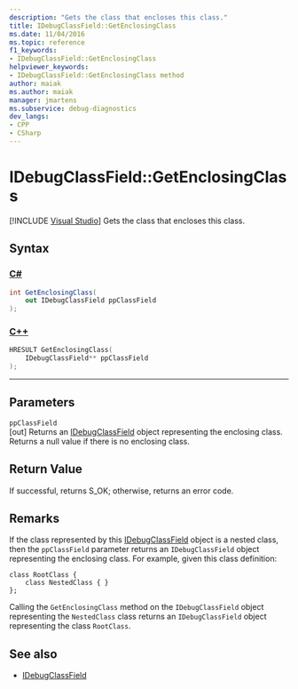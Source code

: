 ```yaml
---
description: "Gets the class that encloses this class."
title: IDebugClassField::GetEnclosingClass
ms.date: 11/04/2016
ms.topic: reference
f1_keywords:
- IDebugClassField::GetEnclosingClass
helpviewer_keywords:
- IDebugClassField::GetEnclosingClass method
author: maiak
ms.author: maiak
manager: jmartens
ms.subservice: debug-diagnostics
dev_langs:
- CPP
- CSharp
---
```

# IDebugClassField::GetEnclosingClass

 [!INCLUDE [Visual Studio](~/includes/applies-to-version/vs-windows-only.md)]
Gets the class that encloses this class.

## Syntax

### [C#](#tab/csharp)
```csharp
int GetEnclosingClass(
    out IDebugClassField ppClassField
);
```
### [C++](#tab/cpp)
```cpp
HRESULT GetEnclosingClass(
    IDebugClassField** ppClassField
);
```
---

## Parameters
`ppClassField`\
[out] Returns an [IDebugClassField](../../../extensibility/debugger/reference/idebugclassfield.md) object representing the enclosing class. Returns a null value if there is no enclosing class.

## Return Value
If successful, returns S_OK; otherwise, returns an error code.

## Remarks
If the class represented by this [IDebugClassField](../../../extensibility/debugger/reference/idebugclassfield.md) object is a nested class, then the `ppClassField` parameter returns an `IDebugClassField` object representing the enclosing class. For example, given this class definition:

```
class RootClass {
    class NestedClass { }
};
```

Calling the `GetEnclosingClass` method on the `IDebugClassField` object representing the `NestedClass` class returns an `IDebugClassField` object representing the class `RootClass`.

## See also
- [IDebugClassField](../../../extensibility/debugger/reference/idebugclassfield.md)
